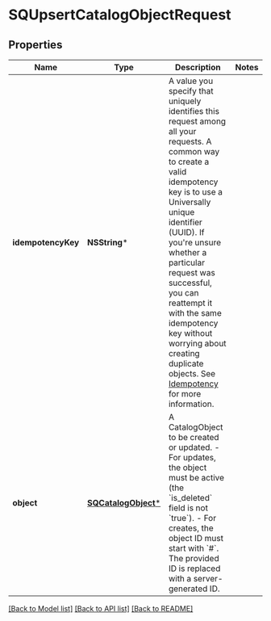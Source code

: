 # SQUpsertCatalogObjectRequest

## Properties
Name | Type | Description | Notes
------------ | ------------- | ------------- | -------------
**idempotencyKey** | **NSString*** | A value you specify that uniquely identifies this request among all your requests. A common way to create a valid idempotency key is to use a Universally unique identifier (UUID).  If you&#39;re unsure whether a particular request was successful, you can reattempt it with the same idempotency key without worrying about creating duplicate objects.  See [Idempotency](https://developer.squareup.com/docs/build-basics/common-api-patterns/idempotency) for more information. | 
**object** | [**SQCatalogObject***](SQCatalogObject.md) | A CatalogObject to be created or updated.  - For updates, the object must be active (the &#x60;is_deleted&#x60; field is not &#x60;true&#x60;). - For creates, the object ID must start with &#x60;#&#x60;. The provided ID is replaced with a server-generated ID. | 

[[Back to Model list]](../README.md#documentation-for-models) [[Back to API list]](../README.md#documentation-for-api-endpoints) [[Back to README]](../README.md)


